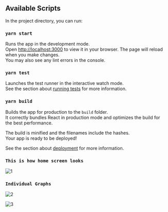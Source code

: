 
## Available Scripts

In the project directory, you can run:

### `yarn start`

Runs the app in the development mode.\
Open [http://localhost:3000](http://localhost:3000) to view it in your browser.
The page will reload when you make changes.\
You may also see any lint errors in the console.

### `yarn test`

Launches the test runner in the interactive watch mode.\
See the section about [running tests](https://facebook.github.io/create-react-app/docs/running-tests) for more information.

### `yarn build`

Builds the app for production to the `build` folder.\
It correctly bundles React in production mode and optimizes the build for the best performance.

The build is minified and the filenames include the hashes.\
Your app is ready to be deployed!

See the section about [deployment](https://facebook.github.io/create-react-app/docs/deployment) for more information.


### `This is how home screen looks`


![1](https://user-images.githubusercontent.com/82465357/185197748-0f6c1f9a-60db-42e9-af69-8091651c5c33.PNG)

### `Individual Graphs`

![2](https://user-images.githubusercontent.com/82465357/185198270-fbcc04c2-44ab-4a8b-b795-21072e6ba542.PNG)

![3](https://user-images.githubusercontent.com/82465357/185198288-82f1f4f8-7d52-4557-a6b8-37f2e7ec5b30.PNG)


